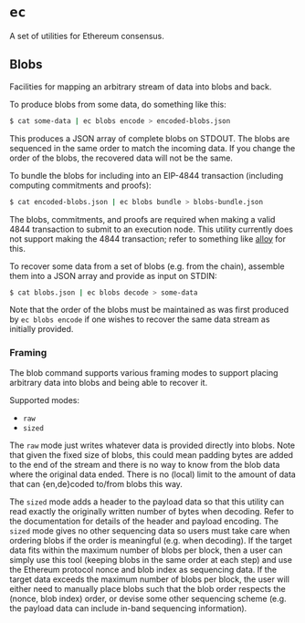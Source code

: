 # `ec`

A set of utilities for Ethereum consensus.

## Blobs

Facilities for mapping an arbitrary stream of data into blobs and back.

To produce blobs from some data, do something like this:

```bash
$ cat some-data | ec blobs encode > encoded-blobs.json
```

This produces a JSON array of complete blobs on STDOUT.
The blobs are sequenced in the same order to match the incoming data.
If you change the order of the blobs, the recovered data will not be the same.

To bundle the blobs for including into an EIP-4844 transaction (including computing commitments and proofs):

```bash
$ cat encoded-blobs.json | ec blobs bundle > blobs-bundle.json
```

The blobs, commitments, and proofs are required when making a valid 4844 transaction to submit to an execution node.
This utility currently does not support making the 4844 transaction; refer to something like [alloy](https://github.com/alloy-rs/alloy) for this.

To recover some data from a set of blobs (e.g. from the chain), assemble them into a JSON array and provide as input on STDIN:

```bash
$ cat blobs.json | ec blobs decode > some-data
```

Note that the order of the blobs must be maintained as was first produced by `ec blobs encode` if one wishes to recover the same data stream as initially provided.

### Framing

The blob command supports various framing modes to support placing arbitrary data into blobs and being able to recover it.

Supported modes:

* `raw`
* `sized`

The `raw` mode just writes whatever data is provided directly into blobs. Note that given the fixed size of blobs, this could mean padding bytes are added to the end of the stream and there is no way to know from the blob data where the original data ended. There is no (local) limit to the amount of data that can {en,de}coded to/from blobs this way.

The `sized` mode adds a header to the payload data so that this utility can read exactly the originally written number of bytes when decoding.
Refer to the documentation for details of the header and payload encoding.
The `sized` mode gives no other sequencing data so users must take care when ordering blobs if the order is meaningful (e.g. when decoding).
If the target data fits within the maximum number of blobs per block, then a user can simply use this tool (keeping blobs in the same order at each step)
and use the Ethereum protocol nonce and blob index as sequencing data. If the target data exceeds the maximum number of blobs per block, the user will either need to manually place blobs such that
 the blob order respects the (nonce, blob index) order, or devise some other sequencing scheme (e.g. the payload data can include in-band sequencing information).
